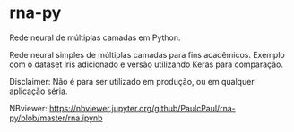 # rna-py
Rede neural de múltiplas camadas em Python.

Rede neural simples de múltiplas camadas para fins acadêmicos. Exemplo com o dataset iris adicionado e versão utilizando Keras para comparação.

Disclaimer: Não é para ser utilizado em produção, ou em qualquer aplicação séria.

NBviewer: https://nbviewer.jupyter.org/github/PaulcPaul/rna-py/blob/master/rna.ipynb
